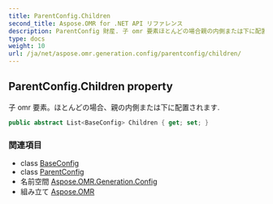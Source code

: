 ```yaml
---
title: ParentConfig.Children
second_title: Aspose.OMR for .NET API リファレンス
description: ParentConfig 財産. 子 omr 要素ほとんどの場合親の内側または下に配置されます.
type: docs
weight: 10
url: /ja/net/aspose.omr.generation.config/parentconfig/children/
---
```

## ParentConfig.Children property

子 omr 要素。ほとんどの場合、親の内側または下に配置されます.

```csharp
public abstract List<BaseConfig> Children { get; set; }
```

### 関連項目

* class [BaseConfig](../../baseconfig/)
* class [ParentConfig](../)
* 名前空間 [Aspose.OMR.Generation.Config](../../parentconfig/)
* 組み立て [Aspose.OMR](../../../)


